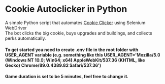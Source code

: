 # Cookie Autoclicker in Python<br>
A simple Python script that automates [Cookie Clicker](https://ozh.github.io/cookieclicker/) using Selenium WebDriver<br>
The bot clicks the big cookie, buys upgrades and buildings, and collects perks automatically.

#### To get started you need to create .env file in the root folder with USER_AGENT variable (e.g. something like this USER_AGENT='Mozilla/5.0 (Windows NT 10.0; Win64; x64) AppleWebKit/537.36 (KHTML, like Gecko) Chrome/89.0.4389.82 Safari/537.36')<br>
#### Game duration is set to be 5 minutes, feel free to change it.
